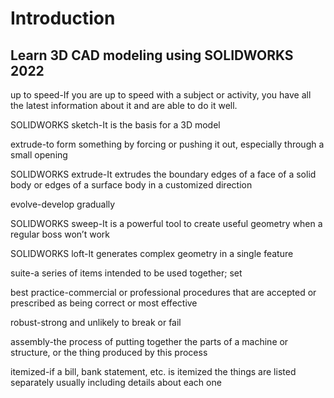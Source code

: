 # Introduction
## Learn 3D CAD modeling using SOLIDWORKS 2022
up to speed-If you are up to speed with a subject or activity, you have all the latest information about it and are able to do it well.

SOLIDWORKS sketch-It is the basis for a 3D model

extrude-to form something by forcing or pushing it out, especially through a small opening

SOLIDWORKS extrude-It extrudes the boundary edges of a face of a solid body or edges of a surface body in a customized direction

evolve-develop gradually

SOLIDWORKS sweep-It is a powerful tool to create useful geometry when a regular boss won’t work

SOLIDWORKS loft-It generates complex geometry in a single feature

suite-a series of items intended to be used together; set

best practice-commercial or professional procedures that are accepted or prescribed as being correct or most effective

robust-strong and unlikely to break or fail

assembly-the process of putting together the parts of a machine or structure, or the thing produced by this process

itemized-if a bill, bank statement, etc. is itemized the things are listed separately usually including details about each one